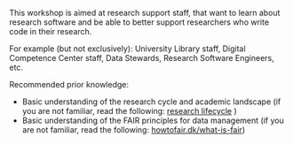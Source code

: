 This workshop is aimed at research support staff, that want to learn about research software and be able to better support researchers who write code in their research. 

For example (but not exclusively): University Library staff, Digital Competence Center staff, Data Stewards, Research Software Engineers, etc.

Recommended prior knowledge:
- Basic understanding of the research cycle and academic landscape (if you are not familiar, read the following: [research lifecycle](https://www.reading.ac.uk/research-services/research-data-management/about-research-data-management/the-research-data-lifecycle) )
- Basic understanding of the FAIR principles for data management (if you are not familiar, read the following: [howtofair.dk/what-is-fair](https://howtofair.dk/what-is-fair))

